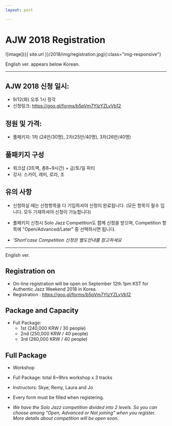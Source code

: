 ```yaml
---
layout: post

---
```

# AJW 2018 Registration

![image]({{ site.url }}/2018/img/registration.jpg){:class="img-responsive"}

English ver. appears below Korean.

---

## AJW 2018 신청 일시: 

* 9/12(화) 오후 1시 정각
* 신청링크: https://goo.gl/forms/b5pVm7YIzYZLvVb12 

## 정원 및 가격:

* 풀패키지: 1차 (24만/30명), 2차(25만/40명), 3차(26만/40명)

## 풀패키지 구성

* 워크샵 (3트랙, 총8~9시간) + 금/토/일 파티
* 강사: 스카이, 레미, 로라, 조

## 유의 사항

* 신청하실 때는 신청항목을 다 기입하셔야 신청이 완료됩니다. (모든 항목이 필수 입니다. 모두 기재하셔야 신청이 가능합니다)
* 풀패키지 신청시 Solo Jazz Competition도 함께 신청을 받으며, Competition 항목에 "Open/Advanced/Later" 중 선택하시면 됩니다.

* *'Short'case Competition 신청은 별도안내를 참고하세요*

---

English ver.

## Registration on

* On-line registration will be open on September 12th 1pm KST for Authentic Jazz Weekend 2018 in Korea.
* Registration : https://goo.gl/forms/b5pVm7YIzYZLvVb12 

## Package and Capacity

* Full Package: 
  * 1st (240,000 KRW / 30 people)
  * 2nd (250,000 KRW / 40 people)
  * 3rd (260,000 KRW / 40 people)

## Full Package

* Workshop
* Full Package: total 8~9hrs workshop x 3 tracks
* Instructors: Skye, Remy, Laura and Jo
* Every form must be filled when registering.

* *We have the Solo Jazz competition divided into 2 levels. So you can choose among "Open, Advanced or Not joining" when you register. More details about competition will be open soon.*
